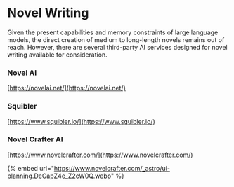 # Novel Writing

Given the present capabilities and memory constraints of large language models, the direct creation of medium to long-length novels remains out of reach. However, there are several third-party AI services designed for novel writing available for consideration.

### Novel AI

[https://novelai.net/](https://novelai.net/)

### Squibler

[https://www.squibler.io/](https://www.squibler.io/)

### Novel Crafter AI

[https://www.novelcrafter.com/](https://www.novelcrafter.com/)

{% embed url="https://www.novelcrafter.com/_astro/ui-planning.DeGapZ4e_Z2cW0Q.webp" %}

